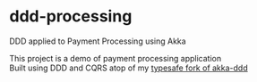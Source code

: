 # ddd-processing

DDD applied to Payment Processing using Akka

This project is a demo of payment processing application  
Built using DDD and CQRS atop of my [typesafe fork of akka-ddd](https://github.com/notxcain/akka-ddd)
